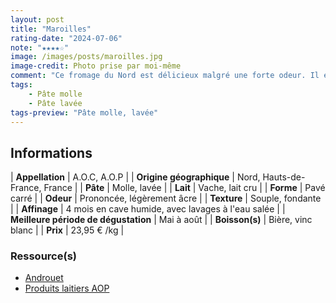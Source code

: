 ```yaml
---
layout: post
title: "Maroilles"
rating-date: "2024-07-06"
note: "★★★★☆"
image: /images/posts/maroilles.jpg
image-credit: Photo prise par moi-même
comment: "Ce fromage du Nord est délicieux malgré une forte odeur. Il est bien plus doux en bouche que son odeur pourrait laisser croire. Celle-ci provient de cette croûte lavée qui lui donnée également cette belle couleur brune-orangée. Sa texture tendre et dense le rend super agréable en bouche. Récemment dégusté pendant un apéritif, c'était top ! Il sera également idéal chaud dans un burger. En bouche on perçoit certaines notes de noisette et légèrement terreuse. C'est un super classique !"
tags:
    - Pâte molle
    - Pâte lavée
tags-preview: "Pâte molle, lavée"
---
```


## Informations

| **Appellation** | A.O.C, A.O.P |
| **Origine géographique** | Nord, Hauts-de-France, France |
| **Pâte** | Molle, lavée |
| **Lait** | Vache, lait cru |
| **Forme** | Pavé carré |
| **Odeur** | Prononcée, légèrement âcre |
| **Texture** | Souple, fondante |
| **Affinage** | 4 mois en cave humide, avec lavages à l'eau salée |
| **Meilleure période de dégustation** | Mai à août |
| **Boisson(s)** | Bière, vinc blanc |
| **Prix** | 23,95 € /kg |

### Ressource(s)
* [Androuet](https://androuet.com/Maroilles-140.html)
* [Produits laitiers AOP](https://www.produits-laitiers-aop.fr/produits/maroilles/)